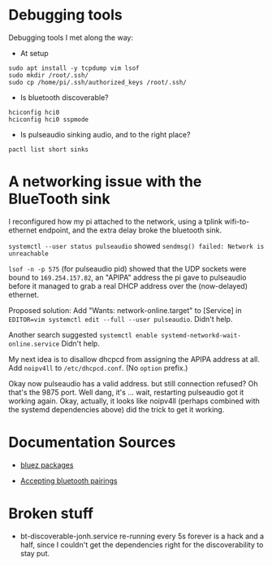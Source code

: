 # Debugging tools

Debugging tools I met along the way:

* At setup
```
sudo apt install -y tcpdump vim lsof
sudo mkdir /root/.ssh/
sudo cp /home/pi/.ssh/authorized_keys /root/.ssh/
```

* Is bluetooth discoverable?
```
hciconfig hci0
hciconfig hci0 sspmode
```

* Is pulseaudio sinking audio, and to the right place?
```
pactl list short sinks
```

# A networking issue with the BlueTooth sink

I reconfigured how my pi attached to the network, using a tplink
wifi-to-ethernet endpoint, and the extra delay broke the bluetooth sink.

`systemctl --user status pulseaudio`
showed
`sendmsg() failed: Network is unreachable`

`lsof -n -p 575` (for pulseaudio pid) showed that the UDP sockets
were bound to `169.254.157.82`, an "APIPA" address the pi gave to
pulseaudio before it managed to grab a real DHCP address over the
(now-delayed) ethernet.

Proposed solution: Add "Wants: network-online.target" to [Service]
in `EDITOR=vim systemctl edit --full --user pulseaudio`.
Didn't help.

Another search suggested
`systemctl enable systemd-networkd-wait-online.service`
Didn't help.

My next idea is to disallow dhcpcd from assigning the APIPA address
at all.
Add `noipv4ll` to `/etc/dhcpcd.conf`. (No `option` prefix.)

Okay now pulseaudio has a valid address. but still connection refused?
Oh that's the 9875 port.
Well dang, it's ... wait, restarting pulseaudio got it working again.
Okay, actually, it looks like noipv4ll (perhaps combined with the
systemd dependencies above) did the trick to get it working.

# Documentation Sources
* [bluez packages](https://www.instructables.com/Turn-your-Raspberry-Pi-into-a-Portable-Bluetooth-A/)

* [Accepting bluetooth pairings](https://raspberrypi.stackexchange.com/questions/50496/automatically-accept-bluetooth-pairings)

# Broken stuff

* bt-discoverable-jonh.service re-running every 5s forever is a hack and
  a half, since I couldn't get the dependencies right for the discoverability
  to stay put.

